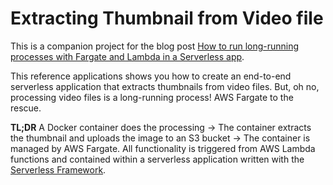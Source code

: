 # Extracting Thumbnail from Video file

This is a companion project for the blog post [How to run long-running processes with Fargate and Lambda in a Serverless app]().



This reference applications shows you how to create an end-to-end serverless application that extracts thumbnails from video files. But, oh no, processing video files is a long-running process! AWS Fargate to the rescue.

**TL;DR** A Docker container does the processing -> The container extracts the thumbnail and uploads the image to an S3 bucket -> The container is managed by AWS Fargate. All functionality is triggered from AWS Lambda functions and contained within a serverless application written with the [Serverless Framework](https://serverless.com/framework/).
